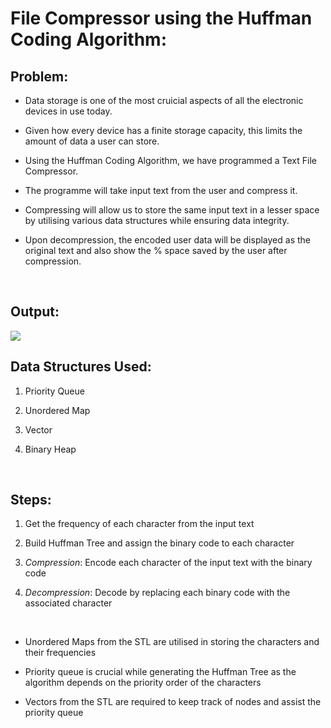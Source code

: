 # File Compressor using the Huffman Coding Algorithm:


## Problem:

- Data storage is one of the most cruicial aspects of all the electronic devices in use today.

- Given how every device has a finite storage capacity, this limits the amount of data a user can store.

- Using the Huffman Coding Algorithm, we have programmed a Text File Compressor.

- The programme will take input text from the user and compress it.

- Compressing will allow us to store the same input text in a lesser space by utilising various data structures while ensuring data integrity.

- Upon decompression, the encoded user data will be displayed as the original text and also show the % space saved by the user after compression.

<br>

## Output:

<img src="https://drive.google.com/uc?export=view&id=14maa2FwfJQKrvE2I4p2_QKtz9eGpCxeV" />

<br>

## Data Structures Used:

1. Priority Queue

2. Unordered Map

3. Vector

4. Binary Heap

<br>

## Steps:

1. Get the frequency of each character from the input text

2. Build Huffman Tree and assign the binary code to each character

3. *Compression*: Encode each character of the input text with the binary code

4. *Decompression*: Decode by replacing each binary code with the associated character

<br>

- Unordered Maps from the STL are utilised in storing the characters and their frequencies

- Priority queue is crucial while generating the Huffman Tree as the algorithm depends on the priority order of the characters

- Vectors from the STL are required to keep track of nodes and assist the priority queue

